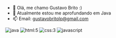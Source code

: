 - 👋 Olá, me chamo Gustavo Brito :)
- 🌱 Atualmente estou me aprofundando em Java
- 📫 Email: gustavobritolp@gmail.com
<img src="https://cdn-icons-png.flaticon.com/128/6422/6422223.png" alt="java">
<img src="https://cdn-icons-png.flaticon.com/128/174/174854.png" alt="html:5">
<img src="https://cdn-icons-png.flaticon.com/128/732/732190.png" alt="css:3">
<img src="https://cdn-icons-png.flaticon.com/128/5968/5968292.png" alt="javascript">

<!---
GustavoSBdev/GustavoSBdev is a ✨ special ✨ repository because its `README.md` (this file) appears on your GitHub profile.
You can click the Preview link to take a look at your changes.
--->
